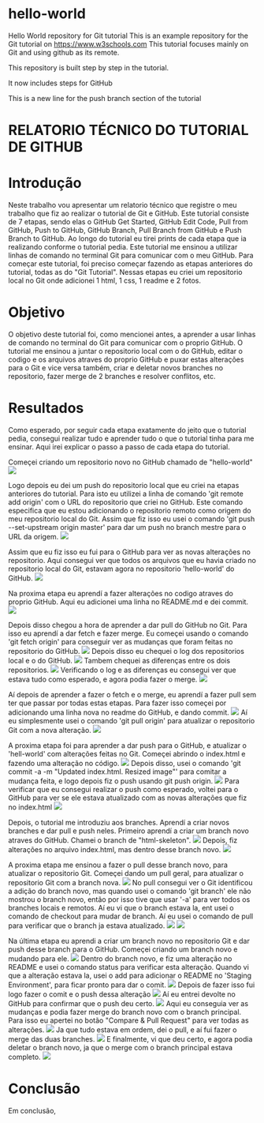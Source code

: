 # hello-world
Hello World repository for Git tutorial
This is an example repository for the Git tutorial on https://www.w3schools.com
This tutorial focuses mainly on Git and using github as its remote.

This repository is built step by step in the tutorial.

It now includes steps for GitHub

This is a new line for the push branch section of the tutorial

# RELATORIO TÉCNICO DO TUTORIAL DE GITHUB

# Introdução
Neste trabalho vou apresentar um relatorio técnico que registre o meu trabalho que fiz ao realizar o tutorial de Git e GitHub. Este tutorial consiste de 7 etapas, sendo elas o GitHub Get Started, GitHub Edit Code, Pull from GitHub, Push to GitHub, GitHub Branch, Pull Branch from GitHub e Push Branch to GitHub. Ao longo do tutorial eu tirei prints de cada etapa que ia realizando conforme o tutorial pedia. Este tutorial me ensinou a utilizar linhas de comando no terminal Git para comunicar com o meu GitHub. Para começar este tutorial, foi preciso começar fazendo as etapas anteriores do tutorial, todas as do "Git Tutorial". Nessas etapas eu criei um repositorio local no Git onde adicionei 1 html, 1 css, 1 readme e 2 fotos. 

# Objetivo
O objetivo deste tutorial foi, como mencionei antes, a aprender a usar linhas de comando no terminal do Git para comunicar com o proprio GitHub. O tutorial me ensinou a juntar o repositorio local com o do GitHub, editar o codigo e os arquivos atraves do proprio GitHub e puxar estas alterações para o Git e vice versa também, criar e deletar novos branches no repositorio, fazer merge de 2 branches e resolver conflitos, etc.

# Resultados
Como esperado, por seguir cada etapa exatamente do jeito que o tutorial pedia, consegui realizar tudo e aprender tudo o que o tutorial tinha para me ensinar. Aqui irei explicar o passo a passo de cada etapa do tutorial.

Começei criando um repositorio novo no GitHub chamado de "hello-world"
<img src="images_pond/getstarted/gs1.png">

Logo depois eu dei um push do repositorio local que eu criei na etapas anteriores do tutorial. Para isto eu utilizei a linha de comando 'git remote add origin' com o URL do repositorio que criei no GitHub. Este comando especifica que eu estou adicionando o repositorio remoto como origem do meu repositorio local do Git. Assim que fiz isso eu usei o comando 'git push --set-upstream origin master' para dar um push no branch mestre para o URL da origem.
<img src="images_pond/getstarted/gs2.png">

Assim que eu fiz isso eu fui para o GitHub para ver as novas alterações no repositorio. Aqui consegui ver que todos os arquivos que eu havia criado no repositorio local do Git, estavam agora no repositorio 'hello-world' do GitHub. 
<img src="images_pond/getstarted/gs3.png">

Na proxima etapa eu aprendí a fazer alterações no codigo atraves do proprio GitHub. Aqui eu adicionei uma linha no README.md e dei commit.
<img src="images_pond/editcode/ec1.png">

Depois disso chegou a hora de aprender a dar pull do GitHub no Git. Para isso eu aprendí a dar fetch e fazer merge. 
Eu começei usando o comando 'git fetch origin' para conseguir ver as mudanças que foram feitas no repositorio do GitHub.
<img src="images_pond/pull/pull1.png">
Depois disso eu chequei o log dos repositorios local e o do GitHub.
<img src="images_pond/pull/pull2.png">
Tambem chequei as diferenças entre os dois repositorios.
<img src="images_pond/pull/pull3.png">
Verificando o log e as diferenças eu consegui ver que estava tudo como esperado, e agora podia fazer o merge.
<img src="images_pond/pull/pull4.png">

Aí depois de aprender a fazer o fetch e o merge, eu aprendí a fazer pull sem ter que passar por todas estas etapas. 
Para fazer isso começei por adicionando uma linha nova no readme do GitHub, e dando commit.
<img src="images_pond/pull/pull5.png">
Aí eu simplesmente usei o comando 'git pull origin' para atualizar o repositorio Git com a nova alteração.
<img src="images_pond/pull/pull6.png">

A proxima etapa foi para aprender a dar push para o GitHub, e atualizar o 'hell-world' com alterações feitas no Git. 
Começei abrindo o index.html e fazendo uma alteração no código. 
<img src="images_pond/push/push1.png">
Depois disso, usei o comando 'git commit -a -m "Updated index.html. Resized image"' para comitar a mudança feita, e logo depois fiz o push usando git push origin.
<img src="images_pond/push/push2.png">
Para verificar que eu consegui realizar o push como esperado, voltei para o GitHub para ver se ele estava atualizado com as novas alterações que fiz no index.html
<img src="images_pond/push/push3.png">

Depois, o tutorial me introduziu aos branches. Aprendí a criar novos branches e dar pull e push neles.
Primeiro aprendí a criar um branch novo atraves do GitHub. Chamei o branch de "html-skeleton".
<img src="images_pond/branch/b1.png">
Depois, fiz alterações no arquivo index.html, mas dentro desse branch novo. 
<img src="images_pond/branch/b2.png">

A proxima etapa me ensinou a fazer o pull desse branch novo, para atualizar o repositorio Git. 
Começei dando um pull geral, para atualizar o repositorio Git com a branch nova.
<img src="images_pond/pullbranch/pb1.png">
No pull consegui ver o Git identificou a adição do branch novo, mas quando usei o comando 'git branch' ele não mostrou o branch novo, então por isso tive que usar '-a' para ver todos os branches locais e remotos. Aí eu vi que o branch estava la, ent usei o comando de checkout para mudar de branch. Aí eu usei o comando de pull para verificar que o branch ja estava atualizado.
<img src="images_pond/pullbranch/pb2.png">
<img src="images_pond/pullbranch/pb3.png">

Na última etapa eu aprendi a criar um branch novo no repositorio Git e dar push desse branch para o GitHub.
Começei criando um branch novo e mudando para ele.
<img src="images_pond/pushbranch/pub1.png">
Dentro do branch novo, e fiz uma alteração no README e usei o comando status para verificar esta alteração. Quando vi que a alteração estava la, usei o add para adicionar o README no 'Staging Environment', para ficar pronto para dar o comit. 
<img src="images_pond/pushbranch/pub2.png">
Depois de fazer isso fui logo fazer o comit e o push dessa alteração
<img src="images_pond/pushbranch/pub3.png">
Aí eu entrei devolte no GitHub para confirmar que o push deu certo. 
<img src="images_pond/pushbranch/pub4.png">
Aqui eu conseguia ver as mudanças e podia fazer merge do branch novo com o branch principal. Para isso eu apertei no botão "Compare & Pull Request" para ver todas as alterações.
<img src="images_pond/pushbranch/pub5.png">
Ja que tudo estava em ordem, dei o pull, e aí fui fazer o merge das duas branches.
<img src="images_pond/pushbranch/pub6.png">
E finalmente, vi que deu certo, e agora podia deletar o branch novo, ja que o merge com o branch principal estava completo.
<img src="images_pond/pushbranch/pub7.png">

# Conclusão
Em conclusão, 
